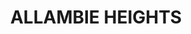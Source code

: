 ---
lastmod: '2025-04-06T06:05:20+00:00'
latitude: -33.766409
layout: suburb
longitude: 151.257781
postcode: '2100'
state: NSW
title: ALLAMBIE HEIGHTS
url: /nsw/allambie-heights/
---